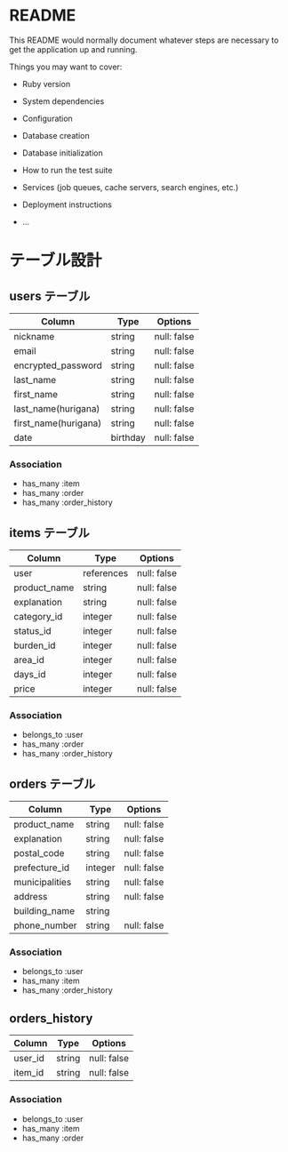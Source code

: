 # README

This README would normally document whatever steps are necessary to get the
application up and running.

Things you may want to cover:

* Ruby version

* System dependencies

* Configuration

* Database creation

* Database initialization

* How to run the test suite

* Services (job queues, cache servers, search engines, etc.)

* Deployment instructions

* ...

# テーブル設計

## users テーブル

| Column               | Type     | Options     |
| -------------------- | -------- | ----------- |
| nickname             | string   | null: false |
| email                | string   | null: false |
| encrypted_password   | string   | null: false |
| last_name            | string   | null: false |
| first_name           | string   | null: false |
| last_name(hurigana)  | string   | null: false |
| first_name(hurigana) | string   | null: false |
| date                 | birthday | null: false |

### Association

- has_many :item
- has_many :order
- has_many :order_history

## items テーブル

| Column       | Type       | Options     |
| -----------  | ---------- | ----------- |
| user         | references | null: false |
| product_name | string     | null: false |
| explanation  | string     | null: false |
| category_id  | integer    | null: false |
| status_id    | integer    | null: false |
| burden_id    | integer    | null: false |
| area_id      | integer    | null: false |
| days_id      | integer    | null: false |
| price        | integer    | null: false |

### Association

- belongs_to :user
- has_many :order
- has_many :order_history

## orders テーブル

| Column             | Type    | Options     |
| ------------------ | ------- | ----------- |
| product_name       | string  | null: false |
| explanation        | string  | null: false |
| postal_code        | string  | null: false |
| prefecture_id      | integer | null: false |
| municipalities     | string  | null: false |
| address            | string  | null: false |
| building_name      | string  |             |
| phone_number       | string  | null: false |

### Association

- belongs_to :user
- has_many   :item
- has_many   :order_history

## orders_history

| Column             | Type   | Options     |
| ------------------ | ------ | ----------- |
| user_id            | string | null: false |
| item_id            | string | null: false |

### Association

- belongs_to :user
- has_many   :item
- has_many   :order